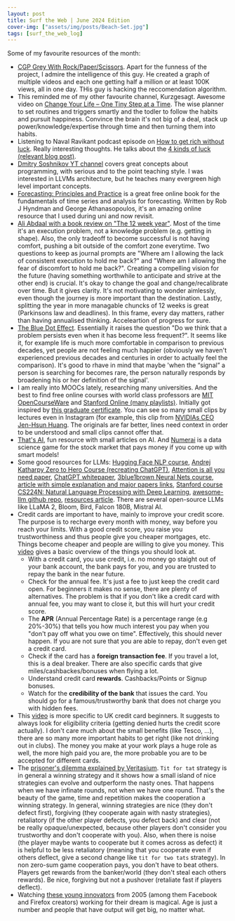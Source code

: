 ```yaml
---
layout: post
title: Surf the Web | June 2024 Edition
cover-img: ["assets/img/posts/Beach-Set.jpg"]
tags: [surf_the_web_log]
---
```


Some of my favourite resources of the month:
* [CGP Grey With Rock/Paper/Scissors](https://youtu.be/PmWQmZXYd74). Apart for the funness of the project, I admire the intelligence of this guy. He created a graph of multiple videos and each one getting half a million or at least 100K views, all in one day. THis guy is hacking the reccomendation algorithm.
* This reminded me of my other favourite channel, Kurzgesagt. Awesome video on [Change Your Life – One Tiny Step at a Time](https://youtu.be/75d_29QWELk). The wise planner to set routines and triggers smartly and the todler to follow the habits and pursuit happiness. Convince the brain it's not big of a deal, stack up power/knowledge/expertise through time and then turning them into habits.
* Listening to Naval Ravikant podcast episode on [How to get rich without luck](https://nav.al/rich). Really interesting thoughts. He talks about the [4 kinds of luck (relevant blog post)](https://pmarchive.com/luck_and_the_entrepreneur.html).
* [Dmitry Soshnikov YT channel](https://www.youtube.com/@DmitrySoshnikov-education/playlists) covers great concepts about programming, with serious and to the point teaching style. I was interested in LLVMs architecture, but he teaches many evergreen high level important concepts.
* [Forecasting: Principles and Practice](https://otexts.com/fpp3/) is a great free online book for the fundamentals of time series and analysis for forecasting. Written by Rob J Hyndman and George Athanasopoulos, it's an amazing online resource that I used during uni and now revisit.
* [Ali Abdaal with a book review on "The 12 week year"](https://www.youtube.com/watch?v=nIv1J5O15To). Most of the time it's an execution problem, not a knowledge problem (e.g. getting in shape). Also, the only tradeoff to become successful is not having comfort, pushing a bit outside of the comfort zone everytime. Two questions to keep as journal prompts are "Where am I allowing the lack of consistent execution to hold me back?" and "Where am I allowing the fear of discomfort to hold me back?". Creating a compelling vision for the future (having something worthwhile to anticipate and strive at the other end) is crucial. It's okay to change the goal and change/recalibrate over time. But it gives clarity. It's not motivating to wonder aimlessly, even though the journey is more important than the destination. Lastly, splitting the year in more managable chuncks of 12 weeks is great (Parkinsons law and deadlines). In this frame, every day matters, rather than having annualised thinking. Acceleartion of progress for sure.
* [The Blue Dot Effect](https://www.science.org/doi/10.1126/science.aap8731). Essentially it raises the question "Do we think that a problem persists even when it has become less frequent?". It seems like it, for example life is much more comfortable in comparison to previous decades, yet people are not feeling much happier (obviously we haven't experienced previous decades and centuries in order to actually feel the comparison). It's good to rhave in mind that maybe 'when the “signal” a person is searching for becomes rare, the person naturally responds by broadening his or her definition of the signal'.
* I am really into MOOCs lately, researching many universities. And the best to find free online courses with world class professors are [MIT OpenCourseWare](https://ocw.mit.edu/) and [Stanford Online (many playlists)](https://www.youtube.com/@stanfordonline). Initially got inspired by [this graduate certificate](https://online.stanford.edu/programs/artificial-intelligence-graduate-certificate). You can see so many small clips by lectures even in Instagram (for example, this clip from [NVIDIAs CEO Jen-Hsun Huang](https://www.youtube.com/watch?v=Xn1EsFe7snQ&list=PL22201173A69F18EA&ab_channel=StanfordOnline). The originals are far better, lines need context in order to be understood and small clips cannot offer that.
* [That's AI](https://www.thats-ai.org/), fun resource with small articles on AI. And [Numerai](https://numer.ai/) is a data science game for the stock market that pays money if you come up with smart models!
* Some good resources for LLMs: [Hugging Face NLP course](https://huggingface.co/learn/nlp-course/chapter1/1), [Andrej Katharpy Zero to Hero Course (recreating ChatGPT)](https://www.youtube.com/watch?v=VMj-3S1tku0&list=PLAqhIrjkxbuWI23v9cThsA9GvCAUhRvKZ), [Attention is all you need paper](https://arxiv.org/abs/1706.03762), [ChatGPT whitepaper](https://chatgpt.com/g/g-9HB5jlky9-ai-whitepaper), [3blue1brown Neural Nets course](https://www.youtube.com/watch?v=aircAruvnKk&list=PLZHQObOWTQDNU6R1_67000Dx_ZCJB-3pi), [article with simple explanation and major papers links](https://arstechnica.com/science/2023/07/a-jargon-free-explanation-of-how-ai-large-language-models-work/), [Stanford course CS224N: Natural Language Processing with Deep Learning](https://web.stanford.edu/class/cs224n/), [awesome-llm github repo](https://github.com/Hannibal046/Awesome-LLM), [resources article](https://www.kdnuggets.com/a-comprehensive-list-of-resources-to-master-large-language-models). There are several open-source LLMs like LLaMA 2, Bloom, Bird, Falcon 180B, Mistral AI.
* Credit cards are important to have, mainly to improve your credit score. The purpose is to recharge every month with money, way before you reach your limits. With a good credit score, you raise you trustworthiness and thus people give you cheaper mortgages, etc. Things become cheaper and people are willing to give you money. This [video](https://www.youtube.com/watch?v=NqIuOOaUypM) gives a basic overview of the things you should look at. 
  * With a credit card, you use credit, i.e. no money go staight out of your bank account, the bank pays for you, and you are trusted to repay the bank in the near future.
  * Check for the annual fee. It's just a fee to just keep the credit card open. For beginners it makes no sense, there are plenty of alternatives. The problem is that if you don't like a credit card with annual fee, you may want to close it, but this will hurt your credit score.
  * The **APR** (Annual Percentage Rate) is a percentage range (e.g 20%-30%) that tells you how much interest you pay when you "don't pay off what you owe on time". Effectively, this should never happen. If you are not sure that you are able to repay, don't even get a credit card.
  * Check if the card has a **foreign transaction fee**. If you travel a lot, this is a deal breaker. There are also specific cards that give miles/cashbackes/bonuses when flying a lot.
  * Understand credit card **rewards**. Cashbacks/Points or Signup bonuses.
  * Watch for the **credibility of the bank** that issues the card. You should go for a famous/trustworthy bank that does not charge you with hidden fees.
* This [video](https://www.youtube.com/watch?v=ZTlxpJzXR3U) is more specific to UK credit card beginners. It suggests to always look for eligibility criteria (getting denied hurts the credit score actually). I don't care much about the small benefits (like Tesco, ...), there are so many more important habits to get right (like not drinking out in clubs). The money you make at your work plays a huge role as well, the more high paid you are, the more probable you are to be accepted for different cards.
* The [prisoner's dilemma explained by Veritasium](https://youtu.be/mScpHTIi-kM?si=wPg2On53RcA_oFNs). `Tit for tat` strategy is in general a winning strategy and it shows how a small island of nice strategies can evolve and outperform the nasty ones.  That happens when we have infinate rounds, not when we have one round. That's the beauty of the game, time and repetition makes the cooperation a winning strategy. In general, winning strategies are nice (they don't defect first), forgiving (they cooperate again with nasty strategies), retaliatory (if the other player defects, you defect back) and clear (not be really opaque/unexpected, because other players don't consider you trustworthy and don't cooperate with you). Also, when there is noise (the player maybe wants to cooperate but it comes across as defect) it is helpful to be less retaliatory (meaning that you cooperate even if others deflect, give a second change like `tit for two tats` strategy). In non zero-sum game cooperation pays, you don't have to beat others. Players get rewards from the banker/world (they don't steal each others rewards). Be nice, forgiving but not a pushover (retaliate fast if players deflect).
* Watching [these young innovators](https://www.youtube.com/watch?v=3xIVCRoNCXg&ab_channel=CBSSundayMorning) from 2005 (among them Facebook and Firefox creators) working for their dream is magical. Age is just a number and people that have output will get big, no matter what. 
